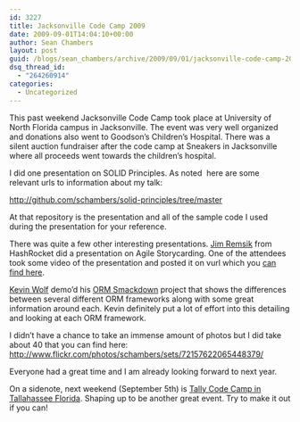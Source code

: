 ```yaml
---
id: 3227
title: Jacksonville Code Camp 2009
date: 2009-09-01T14:04:10+00:00
author: Sean Chambers
layout: post
guid: /blogs/sean_chambers/archive/2009/09/01/jacksonville-code-camp-2009.aspx
dsq_thread_id:
  - "264260914"
categories:
  - Uncategorized
---
```

This past weekend Jacksonville Code Camp took place at University of North Florida campus in Jacksonville. The event was very well organized and donations also went to Goodson’s Children’s Hospital. There was a silent auction fundraiser after the code camp at Sneakers in Jacksonville where all proceeds went towards the children’s hospital.

I did one presentation on SOLID Principles. As noted&#160; here are some relevant urls to information about my talk:

<http://github.com/schambers/solid-principles/tree/master>

At that repository is the presentation and all of the sample code I used during the presentation for your reference.

There was quite a few other interesting presentations. <a href="http://www.twitter.com/jremsikjr" target="_blank">Jim Remsik</a> from HashRocket did a presentation on Agile Storycarding. One of the attendees took some video of the presentation and posted it on vurl which you <a href="http://qik.com/video/2709502" target="_blank">can find here</a>.

<a href="http://twitter.com/ByteMaster" target="_blank">Kevin Wolf</a> demo’d his <a href="http://ormsmackdown.codeplex.com/" target="_blank">ORM Smackdown</a> project that shows the differences between several different ORM frameworks along with some great information around each. Kevin definitely put a lot of effort into this detailing and looking at each ORM framework.

I didn’t have a chance to take an immense amount of photos but I did take about 40 that you can find here: <http://www.flickr.com/photos/schambers/sets/72157622065448379/>

Everyone had a great time and I am already looking forward to next year.

On a sidenote, next weekend (September 5th) is <a href="http://www.tallycodecamp.org/2009" target="_blank">Tally Code Camp in Tallahassee Florida</a>. Shaping up to be another great event. Try to make it out if you can!